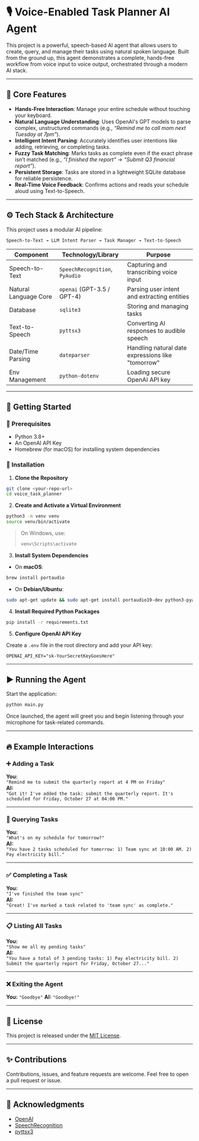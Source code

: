 
# 🎙️ Voice-Enabled Task Planner AI Agent

This project is a powerful, speech-based AI agent that allows users to create, query, and manage their tasks using natural spoken language. Built from the ground up, this agent demonstrates a complete, hands-free workflow from voice input to voice output, orchestrated through a modern AI stack.

---

## 🎯 Core Features

- **Hands-Free Interaction**: Manage your entire schedule without touching your keyboard.
- **Natural Language Understanding**: Uses OpenAI's GPT models to parse complex, unstructured commands (e.g., *“Remind me to call mom next Tuesday at 7pm”*).
- **Intelligent Intent Parsing**: Accurately identifies user intentions like adding, retrieving, or completing tasks.
- **Fuzzy Task Matching**: Marks tasks as complete even if the exact phrase isn’t matched (e.g., *“I finished the report”* → *“Submit Q3 financial report”*).
- **Persistent Storage**: Tasks are stored in a lightweight SQLite database for reliable persistence.
- **Real-Time Voice Feedback**: Confirms actions and reads your schedule aloud using Text-to-Speech.

---

## ⚙️ Tech Stack & Architecture

This project uses a modular AI pipeline:

```
Speech-to-Text ➔ LLM Intent Parser ➔ Task Manager ➔ Text-to-Speech
```

| Component             | Technology/Library            | Purpose                                         |
|-----------------------|-------------------------------|-------------------------------------------------|
| Speech-to-Text        | `SpeechRecognition`, `PyAudio` | Capturing and transcribing voice input          |
| Natural Language Core | `openai` (GPT-3.5 / GPT-4)     | Parsing user intent and extracting entities     |
| Database              | `sqlite3`                      | Storing and managing tasks                      |
| Text-to-Speech        | `pyttsx3`                      | Converting AI responses to audible speech       |
| Date/Time Parsing     | `dateparser`                   | Handling natural date expressions like "tomorrow" |
| Env Management        | `python-dotenv`                | Loading secure OpenAI API key                   |

---

## 🚀 Getting Started

### 📌 Prerequisites

- Python 3.8+
- An OpenAI API Key
- Homebrew (for macOS) for installing system dependencies

### 🧪 Installation

1. **Clone the Repository**

```bash
git clone <your-repo-url>
cd voice_task_planner
```

2. **Create and Activate a Virtual Environment**

```bash
python3 -m venv venv
source venv/bin/activate
```

> On Windows, use:
>
> ```bash
> venv\Scripts\activate
> ```

3. **Install System Dependencies**

- On **macOS**:

```bash
brew install portaudio
```

- On **Debian/Ubuntu**:

```bash
sudo apt-get update && sudo apt-get install portaudio19-dev python3-pyaudio
```

4. **Install Required Python Packages**

```bash
pip install -r requirements.txt
```

5. **Configure OpenAI API Key**

Create a `.env` file in the root directory and add your API key:

```env
OPENAI_API_KEY="sk-YourSecretKeyGoesHere"
```

---

## ▶️ Running the Agent

Start the application:

```bash
python main.py
```

Once launched, the agent will greet you and begin listening through your microphone for task-related commands.

---

## 🔥 Example Interactions

### ➕ Adding a Task

**You:**  
`"Remind me to submit the quarterly report at 4 PM on Friday"`  
**AI:**  
`"Got it! I've added the task: submit the quarterly report. It's scheduled for Friday, October 27 at 04:00 PM."`

---

### 📅 Querying Tasks

**You:**  
`"What's on my schedule for tomorrow?"`  
**AI:**  
`"You have 2 tasks scheduled for tomorrow: 1) Team sync at 10:00 AM. 2) Pay electricity bill."`

---

### ✅ Completing a Task

**You:**  
`"I've finished the team sync"`  
**AI:**  
`"Great! I've marked a task related to 'team sync' as complete."`

---

### 📋 Listing All Tasks

**You:**  
`"Show me all my pending tasks"`  
**AI:**  
`"You have a total of 3 pending tasks: 1) Pay electricity bill. 2) Submit the quarterly report for Friday, October 27..."`

---

### ❌ Exiting the Agent

**You:**
`"Goodbye"`
**AI:**
`"Goodbye!"`

---

## 📄 License

This project is released under the [MIT License](LICENSE).

---

## ✨ Contributions

Contributions, issues, and feature requests are welcome.
Feel free to open a pull request or issue.

---

## 💬 Acknowledgments

- [OpenAI](https://openai.com/)
- [SpeechRecognition](https://pypi.org/project/SpeechRecognition/)
- [pyttsx3](https://pypi.org/project/pyttsx3/)
